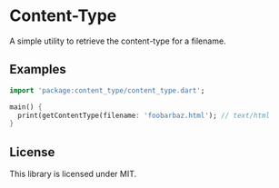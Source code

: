 Content-Type
==

A simple utility to retrieve the content-type for a filename.

## Examples

```dart
import 'package:content_type/content_type.dart';

main() {
  print(getContentType(filename: 'foobarbaz.html'); // text/html
}
```

## License
This library is licensed under MIT.
